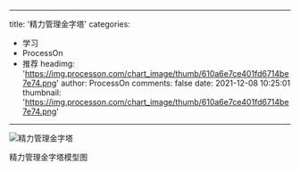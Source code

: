 
---
title: '精力管理金字塔'
categories: 
 - 学习
 - ProcessOn
 - 推荐
headimg: 'https://img.processon.com/chart_image/thumb/610a6e7ce401fd6714be7e74.png'
author: ProcessOn
comments: false
date: 2021-12-08 10:25:01
thumbnail: 'https://img.processon.com/chart_image/thumb/610a6e7ce401fd6714be7e74.png'
---

<div>   
<img class="thumb" alt="精力管理金字塔" src="https://img.processon.com/chart_image/thumb/610a6e7ce401fd6714be7e74.png" referrerpolicy="no-referrer">
<p>精力管理金字塔模型图</p>  
</div>
            